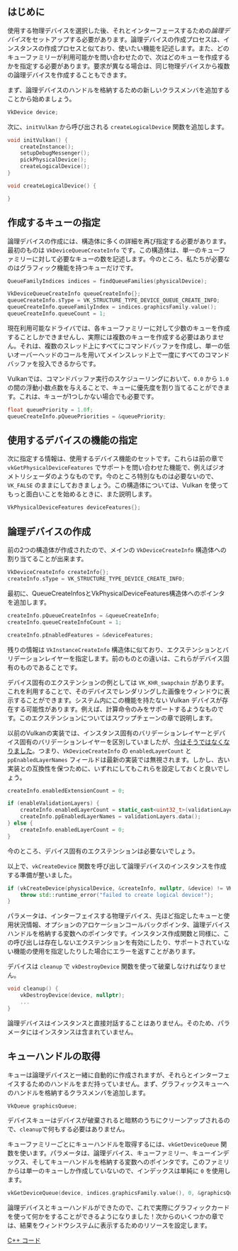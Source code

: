 ## はじめに

使用する物理デバイスを選択した後、それとインターフェースするための*論理デバイス*をセットアップする必要があります。論理デバイスの作成プロセスは、インスタンスの作成プロセスと似ており、使いたい機能を記述します。また、どのキューファミリーが利用可能かを問い合わせたので、次はどのキューを作成するかを指定する必要があります。要求が異なる場合は、同じ物理デバイスから複数の論理デバイスを作成することもできます。

まず、論理デバイスのハンドルを格納するための新しいクラスメンバを追加することから始めましょう。

```c++
VkDevice device;
```

次に、`initVulkan` から呼び出される `createLogicalDevice` 関数を追加します。

```c++
void initVulkan() {
    createInstance();
    setupDebugMessenger();
    pickPhysicalDevice();
    createLogicalDevice();
}

void createLogicalDevice() {

}
```

## 作成するキューの指定

論理デバイスの作成には、構造体に多くの詳細を再び指定する必要があります。最初のものは `VkDeviceQueueCreateInfo` です。この構造体は、単一のキューファミリーに対して必要なキューの数を記述します。今のところ、私たちが必要なのはグラフィック機能を持つキューだけです。

```c++
QueueFamilyIndices indices = findQueueFamilies(physicalDevice);

VkDeviceQueueCreateInfo queueCreateInfo{};
queueCreateInfo.sType = VK_STRUCTURE_TYPE_DEVICE_QUEUE_CREATE_INFO;
queueCreateInfo.queueFamilyIndex = indices.graphicsFamily.value();
queueCreateInfo.queueCount = 1;
```

現在利用可能なドライバでは、各キューファミリーに対して少数のキューを作成することしかできませんし、実際には複数のキューを作成する必要はありません。それは、複数のスレッド上にすべてにコマンドバッファを作成し、単一の低いオーバーヘッドのコールを用いてメインスレッド上で一度にすべてのコマンドバッファを投入できるからです。

Vulkanでは、コマンドバッファ実行のスケジューリングにおいて、`0.0` から `1.0` の間の浮動小数点数を与えることで、キューに優先度を割り当てることができます。これは、キューが1つしかない場合でも必要です。

```c++
float queuePriority = 1.0f;
queueCreateInfo.pQueuePriorities = &queuePriority;
```

## 使用するデバイスの機能の指定

次に指定する情報は、使用するデバイス機能のセットです。これらは前の章で `vkGetPhysicalDeviceFeatures` でサポートを問い合わせた機能で、例えばジオメトリシェーダのようなものです。今のところ特別なものは必要ないので、`VK_FALSE` のままにしておきましょう。この構造体については、Vulkan を使ってもっと面白いことを始めるときに、また説明します。

```c++
VkPhysicalDeviceFeatures deviceFeatures{};
```

## 論理デバイスの作成

前の2つの構造体が作成されたので、メインの `VkDeviceCreateInfo` 構造体への割り当てることが出来ます。

```c++
VkDeviceCreateInfo createInfo{};
createInfo.sType = VK_STRUCTURE_TYPE_DEVICE_CREATE_INFO;
```

最初に、QueueCreateInfosとVkPhysicalDeviceFeatures構造体へのポインタを追加します。

```c++
createInfo.pQueueCreateInfos = &queueCreateInfo;
createInfo.queueCreateInfoCount = 1;

createInfo.pEnabledFeatures = &deviceFeatures;
```

残りの情報は `VkInstanceCreateInfo` 構造体に似ており、エクステンションとバリデーションレイヤーを指定します。前のものとの違いは、これらがデバイス固有のものであることです。

デバイス固有のエクステンションの例としては `VK_KHR_swapchain` があります。これを利用することで、そのデバイスでレンダリングした画像をウィンドウに表示することができます。システム内にこの機能を持たない Vulkan デバイスが存在する可能性があります。例えば、計算命令のみをサポートするようなものです。このエクステンションについてはスワップチェーンの章で説明します。

以前のVulkanの実装では、インスタンス固有のバリデーションレイヤーとデバイス固有のバリデーションレイヤーを区別していましたが、[今はそうではなくなりました](https://www.khronos.org/registry/vulkan/specs/1.1-extensions/html/vkspec.html#extendingvulkan-layers-devicelayerdeprecation)。つまり、`VkDeviceCreateInfo` の `enabledLayerCount` と `ppEnabledLayerNames` フィールドは最新の実装では無視されます。しかし、古い実装との互換性を保つために、いずれにしてもこれらを設定しておくと良いでしょう。

```c++
createInfo.enabledExtensionCount = 0;

if (enableValidationLayers) {
    createInfo.enabledLayerCount = static_cast<uint32_t>(validationLayers.size());
    createInfo.ppEnabledLayerNames = validationLayers.data();
} else {
    createInfo.enabledLayerCount = 0;
}
```

今のところ、デバイス固有のエクステンションは必要ないでしょう。

以上で、`vkCreateDevice` 関数を呼び出して論理デバイスのインスタンスを作成する準備が整いました。

```c++
if (vkCreateDevice(physicalDevice, &createInfo, nullptr, &device) != VK_SUCCESS) {
    throw std::runtime_error("failed to create logical device!");
}
```

パラメータは、インターフェイスする物理デバイス、先ほど指定したキューと使用状況情報、オプションのアロケーションコールバックポインタ、論理デバイスハンドルを格納する変数へのポインタです。インスタンス作成関数と同様に、この呼び出しは存在しないエクステンションを有効にしたり、サポートされていない機能の使用を指定したりした場合にエラーを返すことがあります。

デバイスは `cleanup` で `vkDestroyDevice` 関数を使って破棄しなければなりません。

```c++
void cleanup() {
    vkDestroyDevice(device, nullptr);
    ...
}
```

論理デバイスはインスタンスと直接対話することはありません。そのため、パラメータにはインスタンスは含まれていません。

## キューハンドルの取得

キューは論理デバイスと一緒に自動的に作成されますが、それらとインターフェイスするためのハンドルをまだ持っていません。まず、グラフィックスキューへのハンドルを格納するクラスメンバを追加します。

```c++
VkQueue graphicsQueue;
```

デバイスキューはデバイスが破棄されると暗黙のうちにクリーンアップされるので、`cleanup`で何もする必要はありません。

キューファミリーごとにキューハンドルを取得するには、`vkGetDeviceQueue` 関数を使います。パラメータは、論理デバイス、キューファミリー、キューインデックス、そしてキューハンドルを格納する変数へのポインタです。このファミリからは単一のキューしか作成していないので、インデックスは単純に `0` を使用します。

```c++
vkGetDeviceQueue(device, indices.graphicsFamily.value(), 0, &graphicsQueue);
```

論理デバイスとキューハンドルができたので、これで実際にグラフィックカードを使って何かをすることができるようになりました！次からのいくつかの章では、結果をウィンドウシステムに表示するためのリソースを設定します。

[C++ コード](/code/04_logical_device.cpp)

